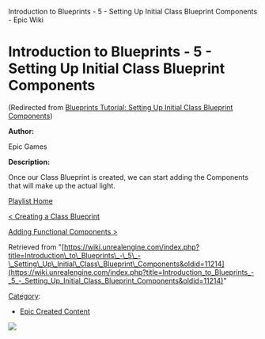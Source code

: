 Introduction to Blueprints - 5 - Setting Up Initial Class Blueprint Components - Epic Wiki                     

Introduction to Blueprints - 5 - Setting Up Initial Class Blueprint Components
==============================================================================

(Redirected from [Blueprints Tutorial: Setting Up Initial Class Blueprint Components](/index.php?title=Blueprints_Tutorial:_Setting_Up_Initial_Class_Blueprint_Components&redirect=no "Blueprints Tutorial: Setting Up Initial Class Blueprint Components"))

  

**Author:**

Epic Games

**Description:**

Once our Class Blueprint is created, we can start adding the Components that will make up the actual light.

[Playlist Home](/Category:Epic_Video_Playlists "Category:Epic Video Playlists")

[< Creating a Class Blueprint](/Introduction_to_Blueprints_-_4_-_Creating_a_Class_Blueprint "Introduction to Blueprints - 4 - Creating a Class Blueprint")

[Adding Functional Components >](/Introduction_to_Blueprints_-_6_-_Adding_Functional_Components "Introduction to Blueprints - 6 - Adding Functional Components")

Retrieved from "[https://wiki.unrealengine.com/index.php?title=Introduction\_to\_Blueprints\_-\_5\_-\_Setting\_Up\_Initial\_Class\_Blueprint\_Components&oldid=11214](https://wiki.unrealengine.com/index.php?title=Introduction_to_Blueprints_-_5_-_Setting_Up_Initial_Class_Blueprint_Components&oldid=11214)"

[Category](/Special:Categories "Special:Categories"):

*   [Epic Created Content](/Category:Epic_Created_Content "Category:Epic Created Content")

  ![](https://tracking.unrealengine.com/track.png)